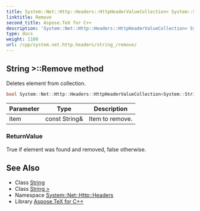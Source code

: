```yaml
---
title: System::Net::Http::Headers::HttpHeaderValueCollection< System::String >::Remove method
linktitle: Remove
second_title: Aspose.TeX for C++
description: 'System::Net::Http::Headers::HttpHeaderValueCollection< System::String >::Remove method. Deletes element from collection in C++.'
type: docs
weight: 1100
url: /cpp/system.net.http.headers/string_/remove/
---
```

## String >::Remove method


Deletes element from collection.

```cpp
bool System::Net::Http::Headers::HttpHeaderValueCollection<System::String>::Remove(const String &item) override
```


| Parameter | Type | Description |
| --- | --- | --- |
| item | const String\& | Item to remove. |

### ReturnValue

True if element was found and removed, false otherwise.

## See Also

* Class [String](../../../system/string/)
* Class [String >](../)
* Namespace [System::Net::Http::Headers](../../)
* Library [Aspose.TeX for C++](../../../)
